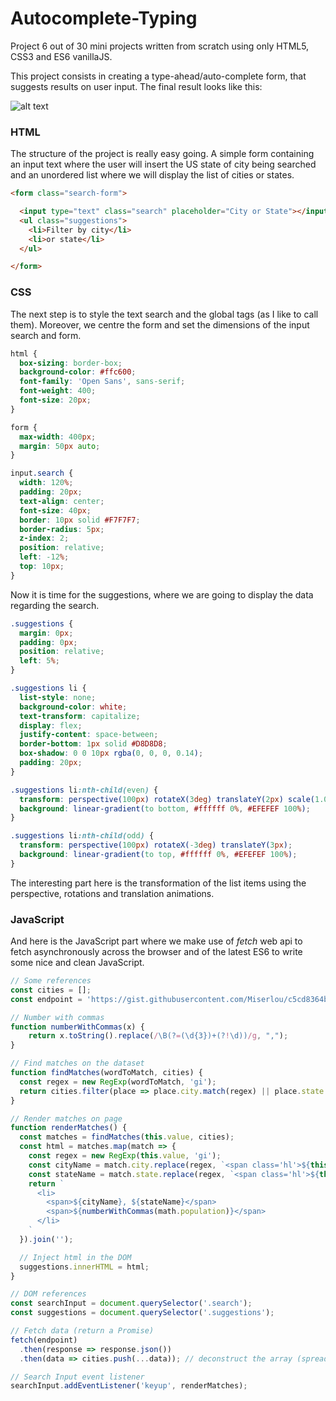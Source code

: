 # **Autocomplete-Typing**

Project 6 out of 30 mini projects written from scratch using only HTML5, CSS3 and ES6 vanillaJS.

This project consists in creating a type-ahead/auto-complete form, that suggests results on user input. The final result looks like this:

![alt text]()


### HTML

The structure of the project is really easy going. A simple form containing an input text where the user will insert the US state of city being searched and an unordered list where we will display the list of cities or states.

```HTML
<form class="search-form">

  <input type="text" class="search" placeholder="City or State"></input>
  <ul class="suggestions">
    <li>Filter by city</li>
    <li>or state</li>
  </ul>

</form>
```

### CSS

The next step is to style the text search and the global tags (as I like to call them). Moreover, we centre the form and set the dimensions of the input search and form.

```CSS
html {
  box-sizing: border-box;
  background-color: #ffc600;
  font-family: 'Open Sans', sans-serif;
  font-weight: 400;
  font-size: 20px;
}

form {
  max-width: 400px;
  margin: 50px auto;
}

input.search {
  width: 120%;
  padding: 20px;
  text-align: center;
  font-size: 40px;
  border: 10px solid #F7F7F7;
  border-radius: 5px;
  z-index: 2;
  position: relative;
  left: -12%;
  top: 10px;
}
```

Now it is time for the suggestions, where we are going to display the data regarding the search.

```CSS
.suggestions {
  margin: 0px;
  padding: 0px;
  position: relative;
  left: 5%;
}

.suggestions li {
  list-style: none;
  background-color: white;
  text-transform: capitalize;
  display: flex;
  justify-content: space-between;
  border-bottom: 1px solid #D8D8D8;
  box-shadow: 0 0 10px rgba(0, 0, 0, 0.14);
  padding: 20px;
}

.suggestions li:nth-child(even) {
  transform: perspective(100px) rotateX(3deg) translateY(2px) scale(1.001);
  background: linear-gradient(to bottom, #ffffff 0%, #EFEFEF 100%);
}

.suggestions li:nth-child(odd) {
  transform: perspective(100px) rotateX(-3deg) translateY(3px);
  background: linear-gradient(to top, #ffffff 0%, #EFEFEF 100%);
}
```

The interesting part here is the transformation of the list items using the perspective, rotations and translation animations.


### JavaScript

And here is the JavaScript part where we make use of *fetch* web api to fetch asynchronously across the browser and of the latest ES6 to write some nice and clean JavaScript.

```JavaScript
// Some references
const cities = [];
const endpoint = 'https://gist.githubusercontent.com/Miserlou/c5cd8364bf9b2420bb29/raw/2bf258763cdddd704f8ffd3ea9a3e81d25e2c6f6/cities.json';

// Number with commas
function numberWithCommas(x) {
    return x.toString().replace(/\B(?=(\d{3})+(?!\d))/g, ",");
}

// Find matches on the dataset
function findMatches(wordToMatch, cities) {
  const regex = new RegExp(wordToMatch, 'gi');
  return cities.filter(place => place.city.match(regex) || place.state.match(regex));
}

// Render matches on page
function renderMatches() {
  const matches = findMatches(this.value, cities);
  const html = matches.map(match => {
    const regex = new RegExp(this.value, 'gi');
    const cityName = match.city.replace(regex, `<span class='hl'>${this.value}</span>`);
    const stateName = match.state.replace(regex, `<span class='hl'>${this.value}</span>`);
    return `
      <li>
        <span>${cityName}, ${stateName}</span>
        <span>${numberWithCommas(math.population)}</span>
      </li>
    `
  }).join('');

  // Inject html in the DOM
  suggestions.innerHTML = html;
}

// DOM references
const searchInput = document.querySelector('.search');
const suggestions = document.querySelector('.suggestions');

// Fetch data (return a Promise)
fetch(endpoint)
  .then(response => response.json())
  .then(data => cities.push(...data)); // deconstruct the array (spread operator)

// Search Input event listener
searchInput.addEventListener('keyup', renderMatches);
```
